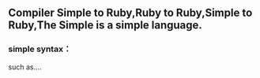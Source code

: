## Compiler Simple to Ruby,Ruby to Ruby,Simple to Ruby,The Simple is a simple language.
### simple syntax：
such as....


